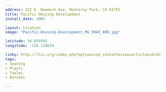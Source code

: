 ```yaml
---
address: 322 E. Newmark Ave. Monterey Park, CA 91755 
title: Pacific Housing Development
install_date: 2005

layout: location
image: "Pacific-Housing-Development_MG_9943_800.jpg"

latitude: 34.059585
longitude: -118.118634

linky: http://ltsc.org/index.php?option=com_content&view=article&id=332
tags:	
- Seating
- Plants
- Tables
- Benches

---
```

